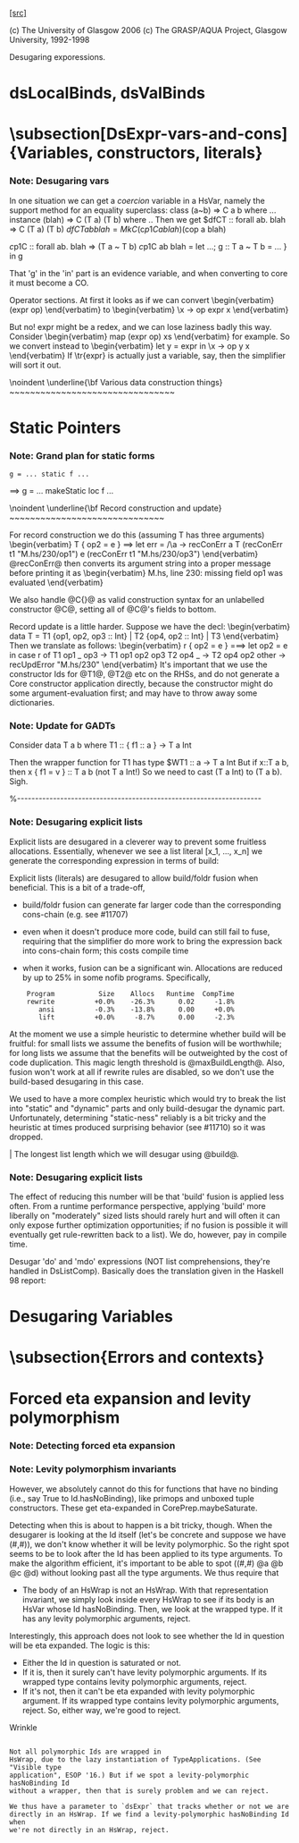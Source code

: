 [[src]](https://github.com/ghc/ghc/tree/master/compiler/deSugar/DsExpr.hs)

(c) The University of Glasgow 2006
(c) The GRASP/AQUA Project, Glasgow University, 1992-1998


Desugaring exporessions.


# dsLocalBinds, dsValBinds


# \subsection[DsExpr-vars-and-cons]{Variables, constructors, literals}


### Note: Desugaring vars

In one situation we can get a *coercion* variable in a HsVar, namely
the support method for an equality superclass:
   class (a~b) => C a b where ...
   instance (blah) => C (T a) (T b) where ..
Then we get
   $dfCT :: forall ab. blah => C (T a) (T b)
   $dfCT ab blah = MkC ($c$p1C a blah) ($cop a blah)

   $c$p1C :: forall ab. blah => (T a ~ T b)
   $c$p1C ab blah = let ...; g :: T a ~ T b = ... } in g

That 'g' in the 'in' part is an evidence variable, and when
converting to core it must become a CO.

Operator sections.  At first it looks as if we can convert
\begin{verbatim}
        (expr op)
\end{verbatim}
to
\begin{verbatim}
        \x -> op expr x
\end{verbatim}

But no!  expr might be a redex, and we can lose laziness badly this
way.  Consider
\begin{verbatim}
        map (expr op) xs
\end{verbatim}
for example.  So we convert instead to
\begin{verbatim}
        let y = expr in \x -> op y x
\end{verbatim}
If \tr{expr} is actually just a variable, say, then the simplifier
will sort it out.



\noindent
\underline{\bf Various data construction things}
             ~~~~~~~~~~~~~~~~~~~~~~~~~~~~~~~~



# Static Pointers

### Note: Grand plan for static forms

    g = ... static f ...
==>
    g = ... makeStatic loc f ...



\noindent
\underline{\bf Record construction and update}
             ~~~~~~~~~~~~~~~~~~~~~~~~~~~~~~

For record construction we do this (assuming T has three arguments)
\begin{verbatim}
        T { op2 = e }
==>
        let err = /\a -> recConErr a
        T (recConErr t1 "M.hs/230/op1")
          e
          (recConErr t1 "M.hs/230/op3")
\end{verbatim}
@recConErr@ then converts its argument string into a proper message
before printing it as
\begin{verbatim}
        M.hs, line 230: missing field op1 was evaluated
\end{verbatim}

We also handle @C{}@ as valid construction syntax for an unlabelled
constructor @C@, setting all of @C@'s fields to bottom.



Record update is a little harder. Suppose we have the decl:
\begin{verbatim}
        data T = T1 {op1, op2, op3 :: Int}
               | T2 {op4, op2 :: Int}
               | T3
\end{verbatim}
Then we translate as follows:
\begin{verbatim}
        r { op2 = e }
===>
        let op2 = e in
        case r of
          T1 op1 _ op3 -> T1 op1 op2 op3
          T2 op4 _     -> T2 op4 op2
          other        -> recUpdError "M.hs/230"
\end{verbatim}
It's important that we use the constructor Ids for @T1@, @T2@ etc on the
RHSs, and do not generate a Core constructor application directly, because the constructor
might do some argument-evaluation first; and may have to throw away some
dictionaries.

### Note: Update for GADTs

Consider
   data T a b where
     T1 :: { f1 :: a } -> T a Int

Then the wrapper function for T1 has type
   $WT1 :: a -> T a Int
But if x::T a b, then
   x { f1 = v } :: T a b   (not T a Int!)
So we need to cast (T a Int) to (T a b).  Sigh.




%--------------------------------------------------------------------

### Note: Desugaring explicit lists

Explicit lists are desugared in a cleverer way to prevent some
fruitless allocations.  Essentially, whenever we see a list literal
[x_1, ..., x_n] we generate the corresponding expression in terms of
build:

Explicit lists (literals) are desugared to allow build/foldr fusion when
beneficial. This is a bit of a trade-off,

 * build/foldr fusion can generate far larger code than the corresponding
   cons-chain (e.g. see #11707)

 * even when it doesn't produce more code, build can still fail to fuse,
   requiring that the simplifier do more work to bring the expression
   back into cons-chain form; this costs compile time

 * when it works, fusion can be a significant win. Allocations are reduced
   by up to 25% in some nofib programs. Specifically,

        Program           Size    Allocs   Runtime  CompTime
        rewrite          +0.0%    -26.3%      0.02     -1.8%
           ansi          -0.3%    -13.8%      0.00     +0.0%
           lift          +0.0%     -8.7%      0.00     -2.3%

At the moment we use a simple heuristic to determine whether build will be
fruitful: for small lists we assume the benefits of fusion will be worthwhile;
for long lists we assume that the benefits will be outweighted by the cost of
code duplication. This magic length threshold is @maxBuildLength@. Also, fusion
won't work at all if rewrite rules are disabled, so we don't use the build-based
desugaring in this case.

We used to have a more complex heuristic which would try to break the list into
"static" and "dynamic" parts and only build-desugar the dynamic part.
Unfortunately, determining "static-ness" reliably is a bit tricky and the
heuristic at times produced surprising behavior (see #11710) so it was dropped.


 | The longest list length which we will desugar using @build@.

### Note: Desugaring explicit lists

The effect of reducing this number will be that 'build' fusion is applied
less often. From a runtime performance perspective, applying 'build' more
liberally on "moderately" sized lists should rarely hurt and will often it can
only expose further optimization opportunities; if no fusion is possible it will
eventually get rule-rewritten back to a list). We do, however, pay in compile
time.



Desugar 'do' and 'mdo' expressions (NOT list comprehensions, they're
handled in DsListComp).  Basically does the translation given in the
Haskell 98 report:


# Desugaring Variables


# \subsection{Errors and contexts}


# Forced eta expansion and levity polymorphism


### Note: Detecting forced eta expansion

### Note: Levity polymorphism invariants

However, we absolutely cannot do this for functions that have no
binding (i.e., say True to Id.hasNoBinding), like primops and unboxed
tuple constructors. These get eta-expanded in CorePrep.maybeSaturate.

Detecting when this is about to happen is a bit tricky, though. When
the desugarer is looking at the Id itself (let's be concrete and
suppose we have (#,#)), we don't know whether it will be levity
polymorphic. So the right spot seems to be to look after the Id has
been applied to its type arguments. To make the algorithm efficient,
it's important to be able to spot ((#,#) @a @b @c @d) without looking
past all the type arguments. We thus require that
  * The body of an HsWrap is not an HsWrap.
With that representation invariant, we simply look inside every HsWrap
to see if its body is an HsVar whose Id hasNoBinding. Then, we look
at the wrapped type. If it has any levity polymorphic arguments, reject.

Interestingly, this approach does not look to see whether the Id in
question will be eta expanded. The logic is this:
  * Either the Id in question is saturated or not.
  * If it is, then it surely can't have levity polymorphic arguments.
    If its wrapped type contains levity polymorphic arguments, reject.
  * If it's not, then it can't be eta expanded with levity polymorphic
    argument. If its wrapped type contains levity polymorphic arguments, reject.
So, either way, we're good to reject.

Wrinkle
~~~~~~~

Not all polymorphic Ids are wrapped in
HsWrap, due to the lazy instantiation of TypeApplications. (See "Visible type
application", ESOP '16.) But if we spot a levity-polymorphic hasNoBinding Id
without a wrapper, then that is surely problem and we can reject.

We thus have a parameter to `dsExpr` that tracks whether or not we are
directly in an HsWrap. If we find a levity-polymorphic hasNoBinding Id when
we're not directly in an HsWrap, reject.

